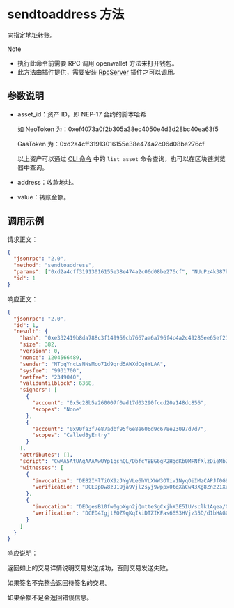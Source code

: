 # sendtoaddress 方法

向指定地址转账。

> [!Note]
>
> - 执行此命令前需要 RPC 调用 openwallet 方法来打开钱包。
> - 此方法由插件提供，需要安装 [RpcServer](https://github.com/neo-project/neo-modules/releases) 插件才可以调用。

## 参数说明

- asset_id：资产 ID，即 NEP-17 合约的脚本哈希

  如 NeoToken 为：0xef4073a0f2b305a38ec4050e4d3d28bc40ea63f5

  GasToken 为：0xd2a4cff31913016155e38e474a2c06d08be276cf

  以上资产可以通过 [CLI 命令](../../../../node/cli/cli.md) 中的 `list asset` 命令查询，也可以在区块链浏览器中查询。

- address：收款地址。

- value：转账金额。

## 调用示例

请求正文：

```json
{
  "jsonrpc": "2.0",
  "method": "sendtoaddress",
  "params": ["0xd2a4cff31913016155e38e474a2c06d08be276cf", "NUuPz4k387bHuySx2e2RWhZj5SpF8V4Csy", 100],
  "id": 1
}
```

响应正文：

```json
{
  "jsonrpc": "2.0",
  "id": 1,
  "result": {
    "hash": "0xe332419b8da788c3f149959cb7667aa6a796f4c4a2c49285ee65ef21e7acbb8e",
    "size": 382,
    "version": 0,
    "nonce": 1204566489,
    "sender": "NTpqYncLsNNsMco71d9qrd5AWXdCq8YLAA",
    "sysfee": "9931700",
    "netfee": "2349040",
    "validuntilblock": 6368,
    "signers": [
      {
        "account": "0x5c28b5a260007f0ad17d03290fccd20a148dc856",
        "scopes": "None"
      },
      {
        "account": "0x90fa3f7e87adbf95f6e8e606d9c678e23097d7d7",
        "scopes": "CalledByEntry"
      }
    ],
    "attributes": [],
    "script": "CwMA5AtUAgAAAAwUYp1qsnQL/DbfcYBBG6gP2HgdKb0MFNfXlzDieMbZBubo9pW/rYd+P/qQFMAfDAh0cmFuc2ZlcgwUz3bii9AGLEpHjuNVYQETGfPPpNJBYn1bUjk=",
    "witnesses": [
      {
        "invocation": "DEB2IMlTiOX9zJYgVLe6hVLXWW3OTiv1NyqOiIMzCAPJf0G9ITh/MSRTu4pW8lHn6iF7yVFbZUuNm6iXKH3+g4dS",
        "verification": "DCEDpDw8zJ19ja9Vjl2syj9wppx0tqXaCw43Xg8Zn221XuRBdHR2qg=="
      },
      {
        "invocation": "DEDgesB10fw0goXgn2jQmtteSgCxjhX3E5IU/sclk1Aqea/OUzfm/1khO9J3sh420YxAPKoddx+4BdeTrkCtogtp",
        "verification": "DCED4IgjtEOZ9qKqIkiDTZIKFas66S3HVjz35D/d1bHAGC9BdHR2qg=="
      }
    ]
  }
}
```

响应说明：

返回如上的交易详情说明交易发送成功，否则交易发送失败。

如果签名不完整会返回待签名的交易。

如果余额不足会返回错误信息。

